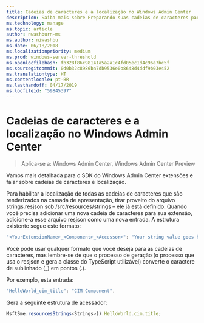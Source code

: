 ```yaml
---
title: Cadeias de caracteres e a localização no Windows Admin Center
description: Saiba mais sobre Preparando suas cadeias de caracteres para a localização no Windows Admin Center SDK (projeto Paulo)
ms.technology: manage
ms.topic: article
author: nwashburn-ms
ms.author: niwashbu
ms.date: 06/18/2018
ms.localizationpriority: medium
ms.prod: windows-server-threshold
ms.openlocfilehash: fb328f86c98141a5a2a1c4fd05ec1d4c96a7bc5f
ms.sourcegitcommit: 0d0b32c8986ba7db9536e0b8648d4ddf9b03e452
ms.translationtype: HT
ms.contentlocale: pt-BR
ms.lasthandoff: 04/17/2019
ms.locfileid: "59845397"
---
```

# <a name="strings-and-localization-in-windows-admin-center"></a>Cadeias de caracteres e a localização no Windows Admin Center #

>Aplica-se a: Windows Admin Center, Windows Admin Center Preview

Vamos mais detalhada para o SDK do Windows Admin Center extensões e falar sobre cadeias de caracteres e localização.

Para habilitar a localização de todas as cadeias de caracteres que são renderizados na camada de apresentação, tirar proveito do arquivo strings.resjson sob /src/resources/strings – ele já está definido. Quando você precisa adicionar uma nova cadeia de caracteres para sua extensão, adicione-a esse arquivo resjson como uma nova entrada. A estrutura existente segue este formato:

``` ts
"<YourExtensionName>_<Component>_<Accessor>": "Your string value goes here.",
```

Você pode usar qualquer formato que você deseja para as cadeias de caracteres, mas lembre-se de que o processo de geração (o processo que usa o resjson e gera a classe do TypeScript utilizável) converte o caractere de sublinhado (_) em pontos (.).

Por exemplo, esta entrada:
``` ts
"HelloWorld_cim_title": "CIM Component",
```
Gera a seguinte estrutura de acessador:
``` ts
MsftSme.resourcesStrings<Strings>().HelloWorld.cim.title;
```
